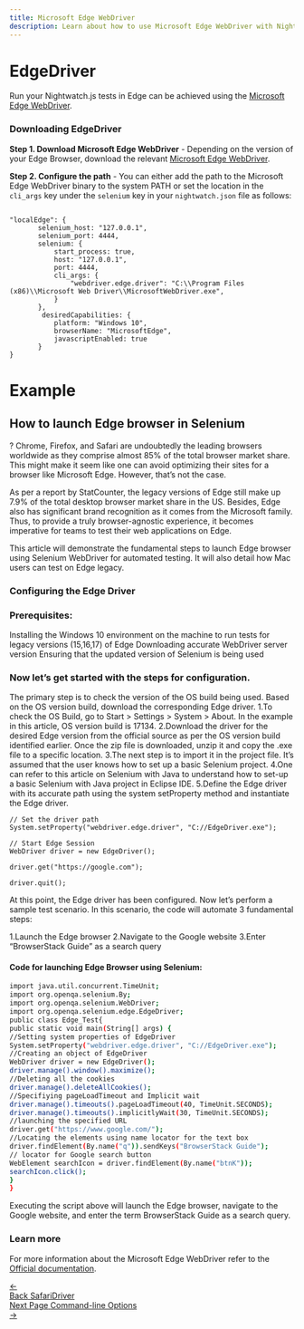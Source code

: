 ```yaml
---
title: Microsoft Edge WebDriver
description: Learn about how to use Microsoft Edge WebDriver with Nightwatch
---
```


<div class="page-header"><h1>EdgeDriver</h1></div>

Run your Nightwatch.js tests in Edge can be achieved using the  [Microsoft Edge WebDriver](https://developer.microsoft.com/en-us/microsoft-edge/tools/webdriver/).

### Downloading EdgeDriver

**Step 1. Download Microsoft Edge WebDriver** - Depending on the version of your Edge Browser, download the relevant [Microsoft Edge WebDriver](https://developer.microsoft.com/en-us/microsoft-edge/tools/webdriver/).

**Step 2. Configure the path** - You can either add the path to the Microsoft Edge WebDriver binary to the system PATH or set the location in the `cli_args` key under the `selenium` key in your `nightwatch.json` file as follows:
<pre data-language="javascript"><code class="language-javascript">
"localEdge": {
       selenium_host: "127.0.0.1",
       selenium_port: 4444,
       selenium: {
           start_process: true,
           host: "127.0.0.1",
           port: 4444,
           cli_args: {
               "webdriver.edge.driver": "C:\\Program Files (x86)\\Microsoft Web Driver\\MicrosoftWebDriver.exe",
           }
       },
        desiredCapabilities: {
           platform: "Windows 10",
           browserName: "MicrosoftEdge",
           javascriptEnabled: true
       }
}
</code></pre>

# Example

## How to launch Edge browser in Selenium
 ?
Chrome, Firefox, and Safari are undoubtedly the leading browsers worldwide as they comprise almost 85% of the total browser market share. This might make it seem like one can avoid optimizing their sites for a browser like Microsoft Edge. However, that’s not the case.

As per a report by StatCounter, the legacy versions of Edge still make up 7.9% of the total desktop browser market share in the US. Besides, Edge also has significant brand recognition as it comes from the Microsoft family. Thus, to provide a truly browser-agnostic experience, it becomes imperative for teams to test their web applications on Edge.

This article will demonstrate the fundamental steps to launch Edge browser using Selenium WebDriver for automated testing. It will also detail how Mac users can test on Edge legacy.

### Configuring the Edge Driver
### Prerequisites:

Installing the Windows 10 environment on the machine to run tests for legacy versions (15,16,17) of Edge
Downloading accurate WebDriver server version
Ensuring that the updated version of Selenium is being used

### Now let’s get started with the steps for configuration.

The primary step is to check the version of the OS build being used. Based on the OS version build, download the corresponding Edge driver.
1.To check the OS Build, go to Start > Settings > System > About. In the example in this article, OS version build is 17134.
2.Download the driver for the desired Edge version from the official source as per the OS version build identified earlier. Once the zip file is downloaded, unzip it and copy the .exe file to a specific location.
3.The next step is to import it in the project file. It’s assumed that the user knows how to set up a basic Selenium project.
4.One can refer to this article on Selenium with Java to understand how to set-up a basic Selenium with Java project in Eclipse IDE.
5.Define the Edge driver with its accurate path using the system setProperty method and instantiate the Edge driver.

```
// Set the driver path
System.setProperty("webdriver.edge.driver", "C://EdgeDriver.exe");

// Start Edge Session
WebDriver driver = new EdgeDriver();

driver.get("https://google.com");

driver.quit();
```
At this point, the Edge driver has been configured. Now let’s perform a sample test scenario. In this scenario, the code will automate 3 fundamental steps:

1.Launch the Edge browser
2.Navigate to the Google website
3.Enter “BrowserStack Guide” as a search query

#### Code for launching Edge Browser using Selenium:

```sh
import java.util.concurrent.TimeUnit;
import org.openqa.selenium.By;
import org.openqa.selenium.WebDriver;
import org.openqa.selenium.edge.EdgeDriver;
public class Edge_Test{
public static void main(String[] args) {
//Setting system properties of EdgeDriver
System.setProperty("webdriver.edge.driver", "C://EdgeDriver.exe");
//Creating an object of EdgeDriver
WebDriver driver = new EdgeDriver();
driver.manage().window().maximize();
//Deleting all the cookies
driver.manage().deleteAllCookies();
//Specifiying pageLoadTimeout and Implicit wait
driver.manage().timeouts().pageLoadTimeout(40, TimeUnit.SECONDS);
driver.manage().timeouts().implicitlyWait(30, TimeUnit.SECONDS);
//launching the specified URL
driver.get("https://www.google.com/");
//Locating the elements using name locator for the text box
driver.findElement(By.name("q")).sendKeys("BrowserStack Guide");
// locator for Google search button
WebElement searchIcon = driver.findElement(By.name("btnK"));
searchIcon.click();
}
}
```
Executing the script above will launch the Edge browser, navigate to the Google website, and enter the term BrowserStack Guide as a search query.

### Learn more

For more information about the Microsoft Edge WebDriver refer to the [Official documentation](https://developer.microsoft.com/en-us/microsoft-edge/platform/documentation/dev-guide/tools/webDriver/).

<div class="doc-pagination pt-40">
  <div class="previous">
    <a href="/guide/browser-drivers/safaridriver.html">
      <span>←</span>
        <div class="d-flex flex-column">
          <span class="smallT">Back</span>
          <span class="bigT">SafariDriver</span>
        </div>
    </a>
  </div>
  <div class="next">
    <a href="/guide/nightwatch-cli/command-line-options.html">
        <div class="d-flex flex-column">
          <span class="smallT">Next Page</span>
          <span class="bigT">Command-line Options</span>
        </div>
        <span>→</span>
    </a>
  </div>
</div>
